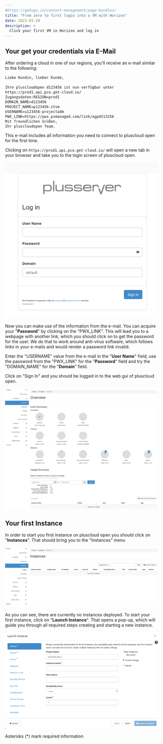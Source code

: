 ```yaml
---
#https://gohugo.io/content-management/page-bundles/
title: "From zero to first login into a VM with Horizon"
date: 2023-03-20
description: >
  Click your first VM in Horizon and log in
---
```


## Your get your credentials via E-Mail

After ordering a cloud in one of our regions, you'll receive an e-mail similar to the following:

    Liebe Kundin, lieber Kunde,
    
    Ihre pluscloudopen d123456 ist nun verfügbar unter https://prod1.api.pco.get-cloud.io/
    Zugangsdaten:REGION=prod1
    DOMAIN_NAME=d123456
    PROJECT_NAME=p123456-ztvm
    USERNAME=u123456-projectadm
    PWX_LINK=https://pwx.psmanaged.com/link/agp4513256
    Mit freundlichen Grüßen,
    Ihr pluscloudopen Team.

This e-mail includes all information you need to connect to pluscloud open for the first time.

Clicking on ``https://prod1.api.pco.get-cloud.io/`` will open a new tab in your browser and take you to the login screen of pluscloud open.

![screenshot of the login screen](2023-04-20_18-20.png)

Now you can make use of the information from the e-mail. You can acquire your "**Password**" by clicking on the "PWX_LINK". This will lead you to a webpage with another link, which you should click on to get the password for the user. We do that to work around anti-virus software, which follows links in your e-mails and would render a password link invalid. 

Enter the "USERNAME" value from the e-mail in the "**User Name**" field, use the password from the "PWX_LINK" for the "**Password**" field and try the "DOMAIN_NAME" for the "**Domain**" field.

Click on "Sign In" and you should be logged in to the web gui of pluscloud open.

![screenshot of the horizon start page](2023-04-20_18-36.png)

## Your first Instance

In order to start you first instance on pluscloud open you should click on "**Instances**". That should bring you to the "Instances" menu

![screenshot of the empty instances menu](2023-04-24_10-36.png)

As you can see, there are currently no instances deployed. To start your first instance, click on "**Launch Instance**". 
That opens a pop-up, which will guide you through all required steps creating and starting a new instance.

![screenshot of the launch instance pop-up](./2023-04-24_13-24.png)

Asterisks (*) mark required information

